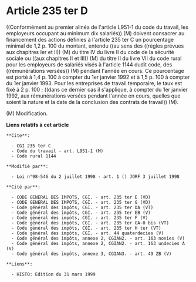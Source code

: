 # Article 235 ter D

((Conformément au premier alinéa de l'article L951-1 du code du travail, les employeurs occupant au minimum dix salariés))
(M) doivent consacrer au financement des actions définies à l'article 235 ter C un pourcentage minimal de 1,2 p. 100 du
montant, entendu ((au sens des ((règles prévues aux chapitres Ier et  II)) (M) du titre IV du livre II du code de la sécurité
sociale ou ((aux chapitres II et III)) (M) du titre II du livre VII du code rural pour les employeurs de salariés visés à
l'article 1144 dudit code, des ((rémunérations versées)) (M) pendant l'année en cours. Ce pourcentage est porté à 1,4 p. 100
à compter du 1er janvier 1992 et à 1,5 p. 100 à compter du 1er janvier 1993. Pour les entreprises de travail temporaire, le
taux est fixé à 2 p. 100 ; ((dans ce dernier cas il s'applique, à compter du 1er janvier 1992, aux rémunérations versées
pendant l'année en cours, quelles que soient la nature et la date de la conclusion des contrats de travail)) (M).

(M) Modification.

**Liens relatifs à cet article**

	**Cite**:

	  - CGI 235 ter C
	  - Code du travail - art. L951-1 (M)
	  - Code rural 1144

	**Modifié par**:

	  - Loi n°98-546 du 2 juillet 1998 - art. 1 () JORF 3 juillet 1998

	**Cité par**:

	  - CODE GENERAL DES IMPOTS, CGI. - art. 235 ter E (VD)
	  - CODE GENERAL DES IMPOTS, CGI. - art. 235 ter G (VD)
	  - Code général des impôts, CGI. - art. 235 ter DA (VT)
	  - Code général des impôts, CGI. - art. 235 ter EB (V)
	  - Code général des impôts, CGI. - art. 235 ter F (V)
	  - Code général des impôts, CGI. - art. 235 ter GA-0 bis (VT)
	  - Code général des impôts, CGI. - art. 235 ter H ter (VT)
	  - Code général des impôts, CGI. - art. 44 quaterdecies (V)
	  - Code général des impôts, annexe 2, CGIAN2. - art. 163 nonies (V)
	  - Code général des impôts, annexe 2, CGIAN2. - art. 163 undecies A (V)
	  - Code général des impôts, annexe 3, CGIAN3. - art. 49 ZB (V)

	**Liens**:

	  - HISTO: Edition du 31 mars 1999
